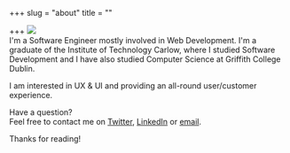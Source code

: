 +++
slug = "about"
title = ""

+++
![](/uploads/about-me-leon-severan-we-buy-houses.jpg)  
I'm a  Software Engineer mostly involved in Web Development. I'm a graduate of the Institute of Technology Carlow, where I studied Software Development and I have also studied Computer Science at Griffith College Dublin.

I am interested in UX & UI and providing an all-round user/customer experience.

Have a question?  
Feel free to contact me on [Twitter](https://twitter.com/karlkavo), [LinkedIn](https://www.linkedin.com/in/karlkavanagh1971/) or [email](mailto:karlkavo@gmail.com).

Thanks for reading!